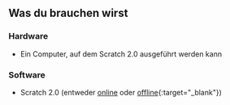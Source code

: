 ## Was du brauchen wirst

### Hardware

+ Ein Computer, auf dem Scratch 2.0 ausgeführt werden kann

### Software

+ Scratch 2.0 (entweder [online](https://scratch.mit.edu/projects/editor/) oder [offline](https://scratch.mit.edu/scratch2download/){:target="_blank"})
